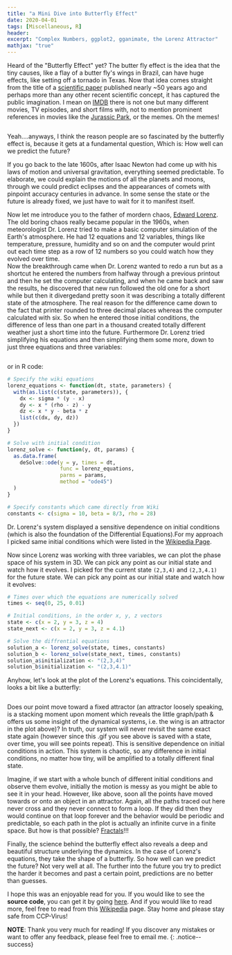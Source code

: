 ```yaml
---
title: "a Mini Dive into Butterfly Effect"
date: 2020-04-01
tags: [Miscellaneous, R]
header:
excerpt: "Complex Numbers, ggplot2, gganimate, the Lorenz Attractor"
mathjax: "true"
---
```

Heard of the "Butterfly Effect" yet? The butter fly effect is the idea that the tiny causes, like a flay of a butter fly's wings in Brazil, can have huge effects, like setting off a tornado in Texas. Now that idea comes straight from the title of a [scientific paper](http://www.scholarpedia.org/article/Butterfly_effect) published nearly ~50 years ago and perhaps more than any other recent scientific concept, it has captured the public imagination. I mean on [IMDB](https://www.imdb.com/find?q=butterfly%20effect&s=tt&ref_=fn_al_tt_mr) there is not one but many different movies, TV episodes, and short films with, not to mention prominent references in movies like the [Jurassic Park](https://www.youtube.com/watch?v=n-mpifTiPV4), or the memes. Oh the memes!     
   
<p align="center"> 
   <img src="{{ site.url }}{{ site.baseurl }}/images/lorenz/meme.png" alt="">
</p>
   
Yeah....anyways, I think the reason people are so fascinated by the butterfly effect is, because it gets at a fundamental question, Which is: How well can we predict the future?  

If you go back to the late 1600s, after Isaac Newton had come up with his laws of motion and universal gravitation, everything seemed predictable. To elaborate, we could explain the motions of all the planets and moons, through we could predict eclipses and the appearances of comets with pinpoint accuracy centuries in advance. In some sense the state or the future is already fixed, we just have to wait for it to manifest itself.      

Now let me introduce you to the father of mordern chaos, [Edward Lorenz](https://en.wikipedia.org/wiki/Edward_Norton_Lorenz). The old boring chaos really became popular in the 1960s, when meteorologist Dr. Lorenz tried to make a basic computer simulation of the Earth's atmosphere. He had 12 equations and 12 variables, things like temperature, pressure, humidity and so on and the computer would print out each time step as a row of 12 numbers so you could watch how they evolved over time.    
Now the breakthrough came when Dr. Lorenz wanted to redo a run but as a shortcut he entered the numbers from halfway through a previous printout and then he set the computer calculating, and when he came back and saw the results, he discovered that new run followed the old one for a short while but then it divergedand pretty soon it was describing a totally different state of the atmosphere. The real reason for the difference came down to the fact that printer rounded to three decimal places whereas the computer calculated with six. So when he entered those initial conditions, the difference of less than one part in a thousand created totally different weather just a short time into the future. Furthermore Dr. Lorenz tried simplifying his equations and then simplifying them some more, down to just three equations and three variables:      

<p align="center"> 
   <img src="{{ site.url }}{{ site.baseurl }}/images/lorenz/equations.png" alt="">
</p>

or in R code:
`````r
# Specify the wiki equations
lorenz_equations <- function(dt, state, parameters) {
  with(as.list(c(state, parameters)), {
    dx <- sigma * (y - x)
    dy <- x * (rho - z) - y
    dz <- x * y - beta * z
    list(c(dx, dy, dz))
  })
}

# Solve with initial condition
lorenz_solve <- function(y, dt, params) {
  as.data.frame(
    deSolve::ode(y = y, times = dt, 
                 func = lorenz_equations, 
                 parms = params, 
                 method = "ode45")
  )
}

# Specify constants which came directly from Wiki
constants <- c(sigma = 10, beta = 8/3, rho = 28)
`````

Dr. Lorenz's system displayed a sensitive dependence on initial conditions (which is also the foundation of the Differential Equations).For my approach I picked same initial conditions which were listed in the [Wikipedia Page](https://en.wikipedia.org/wiki/Lorenz_system).      

Now since Lorenz was working with three variables, we can plot the phase space of his system in 3D. We can pick any point as our initial state and watch how it evolves. I picked for the current state `(2,3,4)` and `(2,3,4.1)` for the future state. We can pick any point as our initial state and watch how it evolves:

`````r
# Times over which the equations are numerically solved
times <- seq(0, 25, 0.01)

# Initial conditions, in the order x, y, z vectors
state <- c(x = 2, y = 3, z = 4)
state_next <- c(x = 2, y = 3, z = 4.1)

# Solve the diffrential equations
solution_a <- lorenz_solve(state, times, constants)
solution_b <- lorenz_solve(state_next, times, constants)
solution_a$initialization <- "(2,3,4)"
solution_b$initialization <- "(2,3,4.1)"
`````
     
Anyhow, let's look at the plot of the Lorenz's equations. This coincidentally, looks a bit like a butterfly:     

<p align="center"> 
   <img src="{{ site.url }}{{ site.baseurl }}/images/lorenz/bfe_3d_animation.gif" alt="">
</p>

Does our point move toward a fixed attractor (an attractor loosely speaking, is a stacking moment upon moment which reveals the little graph/path & offers us some insight of the dynamical systems, i.e. the wing is an attractor in the plot above)? In truth, our system will never revisit the same exact state again (however since this .gif you see above is saved with a state, over time, you will see points repeat). This is sensitive dependence on initial conditions in action. This system is chaotic, so any difference in initial conditions, no matter how tiny, will be amplified to a totally different final state.      

Imagine, if we start with a whole bunch of different initial conditions and observe them evolve, initially the motion is messy as you might be able to see it in your head. However, like above, soon all the points have moved towards or onto an object in an attractor. Again, all the paths traced out here never cross and they never connect to form a loop. If they did then they would continue on that loop forever and the behavior would be periodic and predictable, so each path in the plot is actually an infinite curve in a finite space. But how is that possible? [Fractals](https://opendatasurgeon.github.io/mandelbrot/)!!!    

Finally, the science behind the butterfly effect also reveals a deep and beautiful structure underlying the dynamics. In the case of Lorenz's equations, they take the shape of a butterfly. So how well can we predict the future? Not very well at all. The further into the future you try to predict the harder it becomes and past a certain point, predictions are no better than guesses.    

I hope this was an enjoyable read for you. If you would like to see the **source code**, you can get it by going [here](https://github.com/opendatasurgeon/lorenzSystems_r). And if you would like to read more, feel free to read from this [Wikipedia](https://en.wikipedia.org/wiki/Lorenz_system) page. Stay home and please stay safe from CCP-Virus!     

**NOTE**: Thank you very much for reading! If you discover any mistakes or want to offer any feedback, please feel free to email me.
{: .notice--success}
